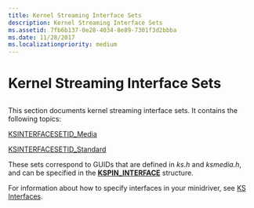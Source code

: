 ```yaml
---
title: Kernel Streaming Interface Sets
description: Kernel Streaming Interface Sets
ms.assetid: 7fb6b137-0e28-4034-8e89-7301f3d2bbba
ms.date: 11/28/2017
ms.localizationpriority: medium
---
```


# Kernel Streaming Interface Sets


## <span id="ddk_kernel_streaming_interface_sets_ks"></span><span id="DDK_KERNEL_STREAMING_INTERFACE_SETS_KS"></span>


This section documents kernel streaming interface sets. It contains the following topics:

[KSINTERFACESETID\_Media](ksinterfacesetid-media.md)

[KSINTERFACESETID\_Standard](ksinterfacesetid-standard.md)

These sets correspond to GUIDs that are defined in *ks.h* and *ksmedia.h*, and can be specified in the [**KSPIN\_INTERFACE**](/previous-versions/ff563537(v=vs.85)) structure.

For information about how to specify interfaces in your minidriver, see [KS Interfaces](./ks-interfaces.md).

 

